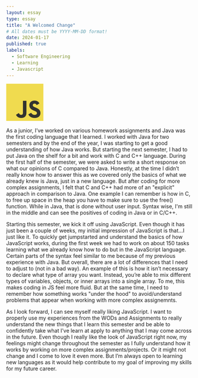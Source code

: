 ```yaml
---
layout: essay
type: essay
title: "A Welcomed Change"
# All dates must be YYYY-MM-DD format!
date: 2024-01-17
published: true
labels:
  - Software Engineering
  - Learning
  - Javascript
---
```


<img width="100px" class="rounded float-start pe-4" src="../img/JavaScript-logo.png">

As a junior, I’ve worked on various homework assignments and Java was the first coding language that I learned. I worked with Java for two semesters and by the end of the year, I was starting to get a good understanding of how Java works. But starting the next semester, I had to put Java on the shelf for a bit and work with C and C++ language. During the first half of the semester, we were asked to write a short response on what our opinions of C compared to Java. Honestly, at the time I didn’t really know how to answer this as we covered only the basics of what we already knew is Java, just in a new language. But after coding for more complex assignments, I felt that C and C++ had more of an "explicit" approach in comparison to Java. One example I can remember is how in C, to free up space in the heap you have to make sure to use the free() function. While in Java, that is done without user input. Syntax wise, I'm still in the middle and can see the positives of coding in Java or in C/C++.

Starting this semester, we kick it off using JavaScript. Even though it has just been a couple of weeks, my initial impression of JavaScript is that…I just like it. To quickly get jumpstarted and understand the basics of how JavaScript works, during the first week we had to work on about 150 tasks learning what we already know how to do but in the JavaScript language. Certain parts of the syntax feel similar to me because of my previous experience with Java. But overall, there are a lot of differences that I need to adjust to (not in a bad way).  An example of this is how it isn’t necessary to declare what type of array you want. Instead, you’re able to mix different types of variables, objects, or inner arrays into a single array. To me, this makes coding in JS feel more fluid. But at the same time, I need to remember how something works "under the hood" to avoid/understand problems that appear when working with more complex assignemnts.

As I look forward, I can see myself really liking JavaScript. I want to properly use my experiences from the WODs and Assignments to really understand the new things that I learn this semester and be able to confidently take what I’ve learn at apply to anything that I may come across in the future. Even though I really like the look of JavaScript right now, my feelings might change throughout the semester as I fully understand how it works by working on more complex assignments/projects. Or it might not change and I come to love it even more. But I’m always open to learning new languages as it would help contribute to my goal of improving my skills for my future career. 
